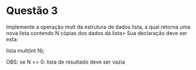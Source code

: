 # Questão 3

Implemente a operação mult da estrutura de dados lista, a qual retorna uma nova lista contendo N cópias dos dados da lista> Sua declaração deve ser esta:


lista<T> mult(int N);

OBS: se N == 0: lista de resultado deve ser vazia

